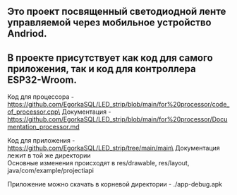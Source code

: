 ## Это проект посвященный светодиодной ленте управляемой через мобильное устройство Andriod. ##
## В проекте присутствует как код для самого приложения, так и код для контроллера ESP32-Wroom. ##

Код для процессора - https://github.com/EgorkaSQL/LED_strip/blob/main/for%20processor/code_of_processor.cpp\
Документация - https://github.com/EgorkaSQL/LED_strip/blob/main/for%20processor/Documentation_processor.md

Код для приложения - https://github.com/EgorkaSQL/LED_strip/tree/main/main\
Документация лежит в той же директории\
Основные изменения происходят в res/drawable, res/layout, java/com/example/projectiapi

Приложение можно скачать в корневой директории - ./app-debug.apk
